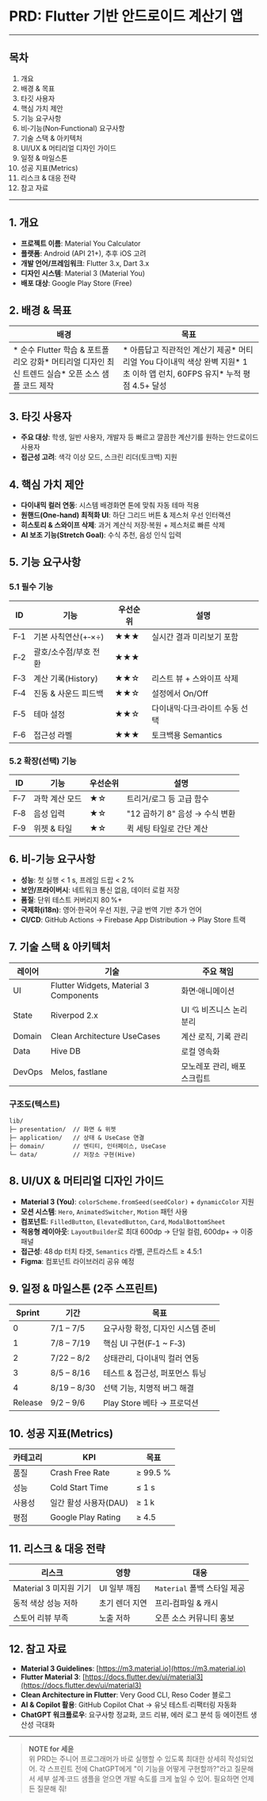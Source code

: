 # PRD: Flutter 기반 안드로이드 계산기 앱

---

## 목차

1. 개요
2. 배경 & 목표
3. 타깃 사용자
4. 핵심 가치 제안
5. 기능 요구사항
6. 비‑기능(Non‑Functional) 요구사항
7. 기술 스택 & 아키텍처
8. UI/UX & 머티리얼 디자인 가이드
9. 일정 & 마일스톤
10. 성공 지표(Metrics)
11. 리스크 & 대응 전략
12. 참고 자료

---

## 1. 개요

- **프로젝트 이름**: Material You Calculator
- **플랫폼**: Android (API 21+), 추후 iOS 고려
- **개발 언어/프레임워크**: Flutter 3.x, Dart 3.x
- **디자인 시스템**: Material 3 (Material You)
- **배포 대상**: Google Play Store (Free)

## 2. 배경 & 목표

| 배경                                                                | 목표                                                                                  |
| ----------------------------------------------------------------- | ----------------------------------------------------------------------------------- |
| \* 순수 Flutter 학습 & 포트폴리오 강화\* 머티리얼 디자인 최신 트렌드 실습\* 오픈 소스 샘플 코드 제작 | \* 아름답고 직관적인 계산기 제공\* 머티리얼 You 다이내믹 색상 완벽 지원\* 1초 이하 앱 런치, 60FPS 유지\* 누적 평점 4.5+ 달성 |

## 3. 타깃 사용자

- **주요 대상**: 학생, 일반 사용자, 개발자 등 빠르고 깔끔한 계산기를 원하는 안드로이드 사용자
- **접근성 고려**: 색각 이상 모드, 스크린 리더(토크백) 지원

## 4. 핵심 가치 제안

- **다이내믹 컬러 연동**: 시스템 배경화면 톤에 맞춰 자동 테마 적용
- **원핸드(One‑hand) 최적화 UI**: 하단 그리드 버튼 & 제스처 우선 인터랙션
- **히스토리 & 스와이프 삭제**: 과거 계산식 저장·복원 + 제스처로 빠른 삭제
- **AI 보조 기능(Stretch Goal)**: 수식 추천, 음성 인식 입력

## 5. 기능 요구사항

### 5.1 필수 기능

| ID  | 기능             | 우선순위 | 설명                |
| --- | -------------- | ---- | ----------------- |
| F‑1 | 기본 사칙연산(+‑×÷)  | ★★★  | 실시간 결과 미리보기 포함    |
| F‑2 | 괄호/소수점/부호 전환   | ★★★  |                   |
| F‑3 | 계산 기록(History) | ★★☆  | 리스트 뷰 + 스와이프 삭제   |
| F‑4 | 진동 & 사운드 피드백   | ★★☆  | 설정에서 On/Off       |
| F‑5 | 테마 설정          | ★★☆  | 다이내믹·다크·라이트 수동 선택 |
| F‑6 | 접근성 라벨         | ★★★  | 토크백용 Semantics    |

### 5.2 확장(선택) 기능

| ID  | 기능       | 우선순위 | 설명                    |
| --- | -------- | ---- | --------------------- |
| F‑7 | 과학 계산 모드 | ★☆   | 트리거/로그 등 고급 함수        |
| F‑8 | 음성 입력    | ★☆   | "12 곱하기 8" 음성 → 수식 변환 |
| F‑9 | 위젯 & 타일  | ★☆   | 퀵 세팅 타일로 간단 계산        |

## 6. 비‑기능 요구사항

- **성능**: 첫 실행 < 1 s, 프레임 드랍 < 2 %
- **보안/프라이버시**: 네트워크 통신 없음, 데이터 로컬 저장
- **품질**: 단위 테스트 커버리지 80 %+
- **국제화(i18n)**: 영어·한국어 우선 지원, 구글 번역 기반 추가 언어
- **CI/CD**: GitHub Actions → Firebase App Distribution → Play Store 트랙

## 7. 기술 스택 & 아키텍처

| 레이어    | 기술                                     | 주요 책임            |
| ------ | -------------------------------------- | ---------------- |
| UI     | Flutter Widgets, Material 3 Components | 화면·애니메이션         |
| State  | Riverpod 2.x                           | UI 💘 비즈니스 논리 분리 |
| Domain | Clean Architecture UseCases            | 계산 로직, 기록 관리     |
| Data   | Hive DB                                | 로컬 영속화           |
| DevOps | Melos, fastlane                        | 모노레포 관리, 배포 스크립트 |

### 구조도(텍스트)

```
lib/
├─ presentation/  // 화면 & 위젯
├─ application/   // 상태 & UseCase 연결
├─ domain/        // 엔티티, 인터페이스, UseCase
└─ data/          // 저장소 구현(Hive)
```

## 8. UI/UX & 머티리얼 디자인 가이드

- **Material 3 (You)**: `colorScheme.fromSeed(seedColor)` + `dynamicColor` 지원
- **모션 시스템**: `Hero`, `AnimatedSwitcher`, `Motion` 패턴 사용
- **컴포넌트**: `FilledButton`, `ElevatedButton`, `Card`, `ModalBottomSheet`
- **적응형 레이아웃**: `LayoutBuilder`로 최대 600dp → 단일 컬럼, 600dp+ → 이중 패널
- **접근성**: 48 dp 터치 타겟, `Semantics` 라벨, 콘트라스트 ≥ 4.5:1
- **Figma**: 컴포넌트 라이브러리 공유 예정

## 9. 일정 & 마일스톤 (2주 스프린트)

| Sprint  | 기간          | 목표                   |
| ------- | ----------- | -------------------- |
| 0       | 7/1 – 7/5   | 요구사항 확정, 디자인 시스템 준비  |
| 1       | 7/8 – 7/19  | 핵심 UI 구현(F‑1 \~ F‑3) |
| 2       | 7/22 – 8/2  | 상태관리, 다이내믹 컬러 연동     |
| 3       | 8/5 – 8/16  | 테스트 & 접근성, 퍼포먼스 튜닝   |
| 4       | 8/19 – 8/30 | 선택 기능, 치명적 버그 해결     |
| Release | 9/2 – 9/6   | Play Store 베타 → 프로덕션 |

## 10. 성공 지표(Metrics)

| 카테고리 | KPI                | 목표       |
| ---- | ------------------ | -------- |
| 품질   | Crash Free Rate    | ≥ 99.5 % |
| 성능   | Cold Start Time    | ≤ 1 s    |
| 사용성  | 일간 활성 사용자(DAU)     | ≥ 1 k    |
| 평점   | Google Play Rating | ≥ 4.5    |

## 11. 리스크 & 대응 전략

| 리스크               | 영향       | 대응                   |
| ----------------- | -------- | -------------------- |
| Material 3 미지원 기기 | UI 일부 깨짐 | `Material` 폴백 스타일 제공 |
| 동적 색상 성능 저하       | 초기 렌더 지연 | 프리‑컴파일 & 캐시          |
| 스토어 리뷰 부족         | 노출 저하    | 오픈 소스 커뮤니티 홍보        |

## 12. 참고 자료

- **Material 3 Guidelines**: [https://m3.material.io](https://m3.material.io)
- **Flutter Material 3**: [https://docs.flutter.dev/ui/material3](https://docs.flutter.dev/ui/material3)
- **Clean Architecture in Flutter**: Very Good CLI, Reso Coder 블로그
- **AI & Copilot 활용**: GitHub Copilot Chat → 유닛 테스트·리팩터링 자동화
- **ChatGPT 워크플로우**: 요구사항 정교화, 코드 리뷰, 에러 로그 분석 등 에이전트 생산성 극대화

---

> **NOTE for 세윤**\
> 위 PRD는 주니어 프로그래머가 바로 실행할 수 있도록 최대한 상세히 작성되었어. 각 스프린트 전에 ChatGPT에게 "이 기능을 어떻게 구현할까?"라고 질문해서 세부 설계·코드 샘플을 얻으면 개발 속도를 크게 높일 수 있어. 필요하면 언제든 질문해 줘!

